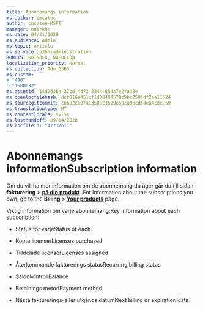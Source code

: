 ```yaml
---
title: Abonnemangs information
ms.author: cmcatee
author: cmcatee-MSFT
manager: mnirkhe
ms.date: 04/21/2020
ms.audience: Admin
ms.topic: article
ms.service: o365-administration
ROBOTS: NOINDEX, NOFOLLOW
localization_priority: Normal
ms.collection: Adm_O365
ms.custom:
- "490"
- "1500032"
ms.assetid: 14d2d36a-37cd-4d72-8344-85447e27a38e
ms.openlocfilehash: dcf016e451cf1d88484578b9bc250fdf2ee11624
ms.sourcegitcommit: c6692ce0fa1358ec3529e59ca0ecdfdea4cdc759
ms.translationtype: MT
ms.contentlocale: sv-SE
ms.lasthandoff: 09/14/2020
ms.locfileid: "47737611"
---
```

# <a name="subscription-information"></a><span data-ttu-id="64ae9-102">Abonnemangs information</span><span class="sxs-lookup"><span data-stu-id="64ae9-102">Subscription information</span></span>

<span data-ttu-id="64ae9-103">Om du vill ha mer information om de abonnemang du äger går du till sidan **fakturering** \> **[på din produkt](https://go.microsoft.com/fwlink/p/?linkid=842054)** .</span><span class="sxs-lookup"><span data-stu-id="64ae9-103">For information about the subscriptions you own, go to the **Billing** \> **[Your products](https://go.microsoft.com/fwlink/p/?linkid=842054)** page.</span></span>
  
<span data-ttu-id="64ae9-104">Viktig information om varje abonnemang:</span><span class="sxs-lookup"><span data-stu-id="64ae9-104">Key information about each subscription:</span></span>
  
- <span data-ttu-id="64ae9-105">Status för varje</span><span class="sxs-lookup"><span data-stu-id="64ae9-105">Status of each</span></span>

- <span data-ttu-id="64ae9-106">Köpta licenser</span><span class="sxs-lookup"><span data-stu-id="64ae9-106">Licenses purchased</span></span>

- <span data-ttu-id="64ae9-107">Tilldelade licenser</span><span class="sxs-lookup"><span data-stu-id="64ae9-107">Licenses assigned</span></span>

- <span data-ttu-id="64ae9-108">Återkommande fakturerings status</span><span class="sxs-lookup"><span data-stu-id="64ae9-108">Recurring billing status</span></span>

- <span data-ttu-id="64ae9-109">Saldokontroll</span><span class="sxs-lookup"><span data-stu-id="64ae9-109">Balance</span></span>

- <span data-ttu-id="64ae9-110">Betalnings metod</span><span class="sxs-lookup"><span data-stu-id="64ae9-110">Payment method</span></span>

- <span data-ttu-id="64ae9-111">Nästa fakturerings-eller utgångs datum</span><span class="sxs-lookup"><span data-stu-id="64ae9-111">Next billing or expiration date</span></span>